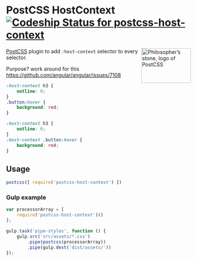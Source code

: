 # PostCSS HostContext [![Codeship Status for postcss-host-context][ci]][ci-prj]

<img align="right" width="135" height="95"
     title="Philosopher’s stone, logo of PostCSS"
     src="http://postcss.github.io/postcss/logo-leftp.svg">

[PostCSS] plugin to add `:host-context` selector to every selector.

Purpose? work around for this https://github.com/angular/angular/issues/7108

[PostCSS]:                    https://github.com/postcss/postcss
[ci]:                         https://codeship.com/projects/8262bf80-0661-0134-3de8-0e3a4704bd9d/status?branch=master
[ci-prj]:                      https://codeship.com/projects/154703


```css
:host-context h3 {
    outline: 0;
}
.button:hover {
    background: red;
}
```

```css
:host-context h3 {
    outline: 0;
}
:host-context .button:hover {
    background: red;
}
```

## Usage

```js
postcss([ require('postcss-host-context') ])
```

### Gulp example

```js
var processorArray = [
    require('postcss-host-context')()
];

gulp.task('pipe-styles', function () {
    gulp.src('src/assets/*.css')
        .pipe(postcss(processorArray))
        .pipe(gulp.dest('dist/assets/'))
});
```
